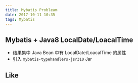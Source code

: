 ```yaml
---
title: Mybatis Probleam
date: 2017-10-11 10:35
tags: Mybatis
---
```


## Mybatis + Java8 LocalDate/LoacalTime

+ 结果集中 Java Bean 中有 LocalDate/LoacalTime 的属性
+ 引入 `mybatis-typehandlers-jsr310` Jar

## Like
